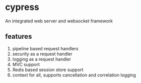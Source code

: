 # cypress
An integrated web server and websocket framework

## features
1. pipeline based request handlers
2. security as a request handler
3. logging as a request handler
4. MVC support
5. Redis based session store support
6. context for all, supports cancellation and correlation logging
